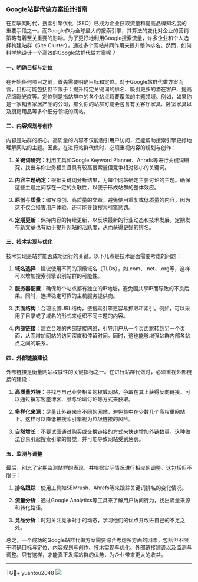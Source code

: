 ### Google站群代做方案设计指南

在互联网时代，搜索引擎优化（SEO）已成为企业获取流量和提高品牌知名度的重要手段之一。而Google作为全球最大的搜索引擎，其算法的变化对企业的营销策略有着至关重要的影响。为了更好地利用Google搜索流量，许多企业和个人选择构建站群（Site Cluster），通过多个网站共同作用来提升整体排名。然而，如何科学地设计一个高效的Google站群代做方案呢？

#### 一、明确目标与定位

在开始任何项目之前，首先需要明确目标和定位。对于Google站群代做方案而言，目标可能包括但不限于：提升特定关键词的排名、吸引更多的潜在客户、提高品牌曝光度等。定位则是指站群中的各个站点将要覆盖的主题领域。例如，如果你是一家销售家居产品的公司，那么你的站群可能会包含有关客厅家具、卧室家具以及厨房用品等多个细分领域的网站。

#### 二、内容规划与创作

内容是站群的核心。高质量的内容不仅能吸引用户访问，还能帮助搜索引擎更好地理解网站的主题。因此，在进行站群代做时，必须重视内容的规划与创作：

1. **关键词研究**：利用工具如Google Keyword Planner、Ahrefs等进行关键词研究，找出与你业务相关且具有较高搜索量但竞争相对较小的关键词。
   
2. **内容主题确定**：根据关键词分析结果，为每个网站确定主要讨论的主题。确保这些主题之间存在一定的关联性，以便于形成站群的整体效应。
   
3. **原创与质量**：编写原创、高质量的文章。避免使用重复或低质量的内容，因为这不仅会损害用户体验，还可能导致搜索引擎惩罚。
   
4. **定期更新**：保持内容的持续更新，以反映最新的行业动态和技术发展。定期发布新文章也有助于提升网站的活跃度，从而获得更好的排名。

#### 三、技术实现与优化

技术实现是站群能否成功运行的关键。以下几点是技术层面需要考虑的问题：

1. **域名选择**：建议使用不同的顶级域名（TLDs），如.com、.net、.org等，这样可以增加搜索引擎识别站群的可能性。
   
2. **服务器配置**：确保每个站点都有独立的IP地址，避免因共享IP而导致的不良后果。同时，选择稳定可靠的主机服务提供商。
   
3. **页面结构**：合理设置URL结构，使搜索引擎更容易抓取和索引。例如，可以采用子目录或子域名的形式来组织不同主题的内容。
   
4. **内部链接**：建立合理的内部链接网络，引导用户从一个页面跳转到另一个页面，从而增加网站的访问深度和停留时间。同时，这也能够增强站群内部各站点之间的联系。

#### 四、外部链接建设

外部链接是衡量网站权威性的关键指标之一。在进行站群代做时，必须重视外部链接的建设：

1. **高质量外链**：寻找与自己业务相关的权威网站，争取在其上获得反向链接。可以通过撰写客座博客、参与论坛讨论等方式来获取。
   
2. **多样化来源**：尽量让外链来自不同的网站，避免集中在少数几个高权重网站上。这样可以降低被搜索引擎视为垃圾链接的风险。
   
3. **自然增长**：不要试图通过购买或交换链接的方式来快速增加外链数量。这种做法容易引起搜索引擎的警觉，并可能导致网站受到惩罚。

#### 五、监测与调整

最后，别忘了定期监测站群的表现，并根据实际情况进行相应的调整。这包括但不限于：

1. **排名跟踪**：使用工具如SEMrush、Ahrefs等来跟踪关键词排名的变化情况。
   
2. **流量分析**：通过Google Analytics等工具来了解用户访问行为，找出流量来源和转化路径。
   
3. **竞品分析**：时刻关注竞争对手的动态，学习他们的优点并改进自己的不足之处。

总之，一个成功的Google站群代做方案需要综合考虑多方面的因素，包括但不限于明确目标与定位、内容规划与创作、技术实现与优化、外部链接建设以及监测与调整。只有这样，才能真正发挥站群的优势，为企业带来更大的收益。

---

TG💪+ yuantou2048  ![](https://github.com/user-attachments/assets/42a5a4a5-fea9-4a1d-8aa0-73e57e430cca)